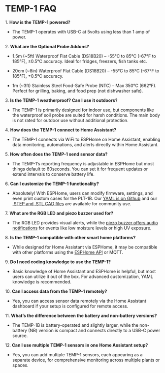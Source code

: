 # **TEMP-1 FAQ**

1\. **How is the TEMP-1 powered?**

* The TEMP-1 operates with USB-C at 5volts using less than 1 amp of power.

2\. **What are the Optional Probe Addons?**

* 1\.5m (~5ft) Waterproof Flat Cable (DS18B20) – -55°C to 85°C (-67°F to 185°F), ±0.5°C accuracy. Ideal for fridges, freezers, fish tanks etc.

* 20cm (~8in) Waterproof Flat Cable (DS18B20) – -55°C to 85°C (-67°F to 185°F), ±0.5°C accuracy.

* 1m (~3ft) Stainless Steel Food-Safe Probe (NTC) – Max 350°C (662°F). Perfect for grilling, baking, and food prep (not dishwasher safe).

3\. **Is the TEMP-1 weatherproof? Can I use it outdoors?**

* The TEMP-1 is primarily designed for indoor use, but components like the waterproof soil probe are suited for harsh conditions. The main body is not rated for outdoor use without additional protection.

4\. **How does the TEMP-1 connect to Home Assistant?**

* The TEMP-1 connects via WiFi to ESPHome on Home Assistant, enabling data monitoring, automations, and alerts directly within Home Assistant.

5\. **How often does the TEMP-1 send sensor data?**

* The TEMP-1’s reporting frequency is adjustable in ESPHome but most things default to 60seconds. You can set it for frequent updates or extend intervals to conserve battery life.

6\. **Can I customize the TEMP-1 functionality?**

* Absolutely! With ESPHome, users can modify firmware, settings, and even print custom cases for the PLT-1B. Our <a href="https://github.com/ApolloAutomation/PLT-1" target="_blank" rel="noreferrer nofollow noopener">YAML is on Github</a> and our <a href="https://www.printables.com/@Apollo_1187039" target="_blank" rel="noreferrer nofollow noopener">.STEP and .STL CAD files</a> are available for community use.

7\. **What are the RGB LED and piezo buzzer used for?**

* The RGB LED provides visual alerts, while the <a href="https://wiki.apolloautomation.com/products/general/piezo/" title="Click here to go to the piezo buzzer wiki tutorial" target="_blank" rel="noreferrer nofollow noopener">piezo buzzer offers audio notifications</a> for events like low moisture levels or high UV exposure.

8\. **Is the TEMP-1 compatible with other smart home platforms?**

* While designed for Home Assistant via ESPHome, it may be compatible with other platforms using the <a href="https://esphome.io/components/api.html" target="_blank" rel="noreferrer nofollow noopener">ESPHome API</a> or MQTT.

9\. **Do I need coding knowledge to use the TEMP-1?**

* Basic knowledge of Home Assistant and ESPHome is helpful, but most users can utilize it out of the box. For advanced customization, YAML knowledge is recommended.

10\. **Can I access data from the TEMP-1 remotely?**

* Yes, you can access sensor data remotely via the Home Assistant dashboard if your setup is configured for remote access.

11\. **What’s the difference between the battery and non-battery versions?**

* The TEMP-1B is battery-operated and slightly larger, while the non-battery (NB) version is compact and connects directly to a USB-C power source.

12\. **Can I use multiple TEMP-1 sensors in one Home Assistant setup?**

* Yes, you can add multiple TEMP-1 sensors, each appearing as a separate device, for comprehensive monitoring across multiple plants or spaces.